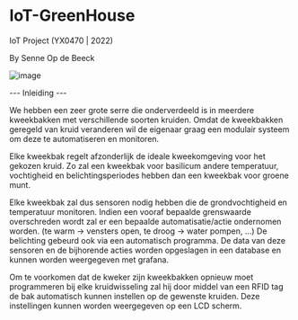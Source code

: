# IoT-GreenHouse

IoT Project (YX0470 | 2022)

By Senne Op de Beeck


![image](https://user-images.githubusercontent.com/100275526/170331411-17dd8027-8da9-4aaa-ac04-cb6da7a69829.png)


--- Inleiding ---

We hebben een zeer grote serre die onderverdeeld is in meerdere kweekbakken met verschillende soorten kruiden. Omdat de kweekbakken geregeld van kruid veranderen wil de eigenaar graag een modulair systeem om deze te automatiseren en monitoren.

Elke kweekbak regelt afzonderlijk de ideale kweekomgeving voor het gekozen kruid. Zo zal een kweekbak voor basilicum andere temperatuur, vochtigheid en belichtingsperiodes hebben dan een kweekbak voor groene munt. 

Elke kweekbak zal dus sensoren nodig hebben die de grondvochtigheid en temperatuur monitoren. Indien een vooraf bepaalde grenswaarde overschreden wordt zal er een bepaalde automatisatie/actie ondernomen worden. (te warm -> vensters open, te droog -> water pompen, ...)  De belichting gebeurd ook via een automatisch programma. 
De data van deze sensoren en de bijhorende acties worden opgeslagen in een database en kunnen 
worden weergegeven met grafana. 

Om te voorkomen dat de kweker zijn kweekbakken opnieuw moet programmeren bij elke kruidwisseling zal hij door middel van een RFID tag de bak automatisch kunnen instellen op de gewenste kruiden. Deze instellingen kunnen worden weergegeven op een LCD scherm.



